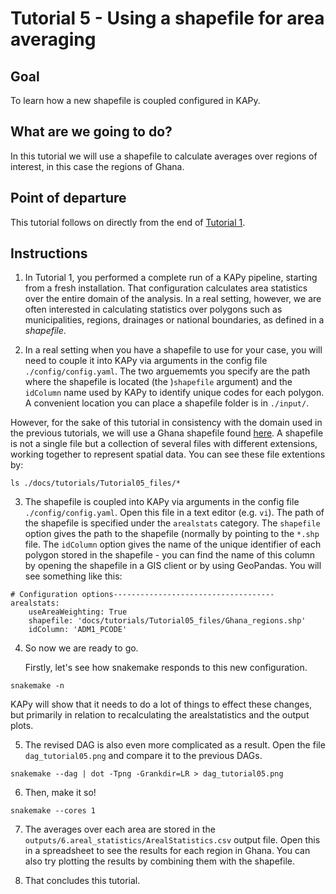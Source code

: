 # Tutorial 5 - Using a shapefile for area averaging

## Goal

To learn how a new shapefile is coupled configured in KAPy.

## What are we going to do?

In this tutorial we will use a shapefile to calculate averages over regions of interest, in this case the regions of Ghana.


## Point of departure

This tutorial follows on directly from the end of [Tutorial 1](Tutorial01.md).

## Instructions

1. In Tutorial 1, you performed a complete run of a KAPy pipeline, starting from a fresh installation.
That configuration calculates area statistics over the entire domain of the analysis. In a real setting, however, we are often interested in calculating statistics over polygons such as municipalities, regions, drainages or national boundaries, as defined in a *shapefile*.

2. In a real setting when you have a shapefile to use for your case, you will need to couple it into KAPy via arguments in the config file `./config/config.yaml`. The two arguememts you specify are the path where the shapefile is located (the )`shapefile` argument) and the `idColumn` name used by KAPy to identify unique codes for each polygon. A convenient location you can place a shapefile folder is in `./input/`.

However, for the sake of this tutorial in consistency with the domain used in the previous tutorials, we will use a Ghana shapefile found [here](Tutorial05_files). A shapefile is not a single file but a collection of several files with different extensions, working together to represent spatial data. You can see these file extentions by:

```
ls ./docs/tutorials/Tutorial05_files/*
```

3. The shapefile is coupled into KAPy via arguments in the config file `./config/config.yaml`. Open this file in a text editor (e.g. `vi`). The path of the shapefile is specified under the `arealstats` category. The `shapefile` option gives the path to the shapefile (normally by pointing to the `*.shp` file. The `idColumn` option gives the name of the unique identifier of each polygon stored in the shapefile - you can find the name of this column by opening the shapefile in a GIS client or by using GeoPandas. You will see something like this:

```
# Configuration options------------------------------------
arealstats:
    useAreaWeighting: True
    shapefile: 'docs/tutorials/Tutorial05_files/Ghana_regions.shp'
    idColumn: 'ADM1_PCODE'
```

4. So now we are ready to go.

   Firstly, let's see how snakemake responds to this new configuration. 

```
snakemake -n
```
KAPy will show that it needs to do a lot of things to effect these changes, but primarily in relation to recalculating the arealstatistics and the output plots. 

5. The revised DAG is also even more complicated as a result. Open the file `dag_tutorial05.png` and compare it to the previous DAGs.

```
snakemake --dag | dot -Tpng -Grankdir=LR > dag_tutorial05.png
```

6. Then, make it so!

```
snakemake --cores 1
```

7.  The averages over each area are stored in the `outputs/6.areal_statistics/ArealStatistics.csv` output file. Open this in a spreadsheet to see the results for each region in Ghana. You can also try plotting the results by combining them with the shapefile.

8. That concludes this tutorial. 
